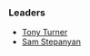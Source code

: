 ### Leaders
* [Tony Turner](mailto://tony.turner@owasp.org)
* [Sam Stepanyan](mailto://sam.stepanyan@owasp.org)
